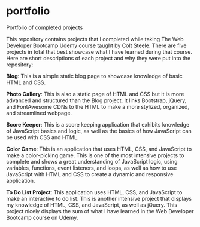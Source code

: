 # portfolio
Portfolio of completed projects

This repository contains projects that I completed while taking The Web Developer Bootcamp Udemy course taught by Colt Steele. There are five projects in total that best showcase what I have learned during that course. Here are short descriptions of each project and why they were put into the repository:

<strong>Blog</strong>: This is a simple static blog page to showcase knowledge of basic HTML and CSS.

<strong>Photo Gallery</strong>: This is also a static page of HTML and CSS but it is more advanced and structured than the Blog project. It links Bootstrap, jQuery, and FontAwesome  CDNs to the HTML to make a more stylized, organized, and streamlined webpage.

<strong>Score Keeper</strong>: This is a score keeping application that exhibits knowledge of JavaScript basics and logic, as well as the basics of how JavaScript can be used with CSS and HTML.

<strong>Color Game</strong>: This is an application that uses HTML, CSS, and JavaScript to make a color-picking game. This is one of the most intensive projects to complete and shows a great understanding of JavaScript logic, using variables, functions, event listeners, and loops, as well as how to use JavaScript with HTML and CSS to create a dynamic and responsive application.

<strong>To Do List Project</strong>: This application uses HTML, CSS, and JavaScript to make an interactive to do list. This is another intensive project that displays my knowledge of HTML, CSS, and JavaScript, as well as jQuery. This project nicely displays the sum of what I have learned in the Web Developer Bootcamp course on Udemy.
